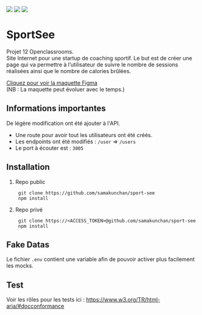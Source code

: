 [![](https://img.shields.io/badge/Plateform-Openclassroom-7451eb)](https://openclassrooms.com)
[![](https://img.shields.io/badge/Projet-Projet_12-blue)]()
[![](https://img.shields.io/badge/View_projet-Click_here-darkGreen)](https://samakunchan.github.io/sport-see/)

# SportSee

Projet 12 Openclassrooms. <br>
Site Internet pour une startup de coaching sportif. Le but est de créer une page qui va permettre à l’utilisateur de suivre le nombre de sessions réalisées
ainsi que le nombre de calories brûlées.

[Cliquez pour voir la maquette Figma](https://www.figma.com/file/BMomGVZqLZb811mDMShpLu/UI-design-Sportify-FR?node-id=0%3A1)
<br>
(NB : La maquette peut évoluer avec le temps.)

## Informations importantes

De légère modification ont été ajouter à l'API. 

- Une route pour avoir tout les utilisateurs ont été créés.
- Les endpoints ont été modifiés : `/user` => `/users`
- Le port à écouter est : `3005`

## Installation

1. Repo public

        git clone https://github.com/samakunchan/sport-see
        npm install
2. Repo privé

        git clone https://<ACCESS_TOKEN>@github.com/samakunchan/sport-see
        npm install

## Fake Datas

Le fichier `.env` contient une variable afin de pouvoir activer plus facilement les mocks.

## Test

Voir les rôles pour les tests ici : https://www.w3.org/TR/html-aria/#docconformance
